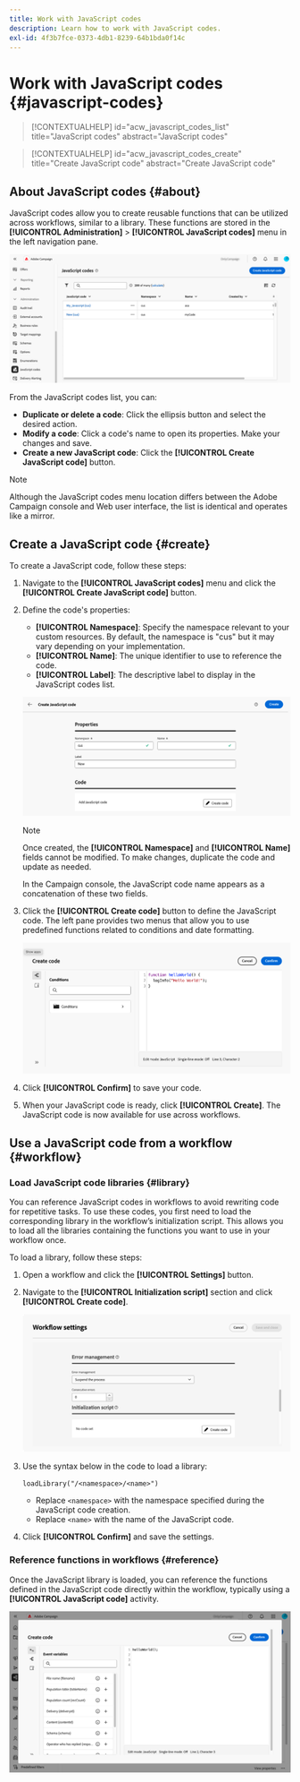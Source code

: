 ```yaml
---
title: Work with JavaScript codes
description: Learn how to work with JavaScript codes.
exl-id: 4f3b7fce-0373-4db1-8239-64b1bda0f14c
---
```

# Work with JavaScript codes {#javascript-codes}

>[!CONTEXTUALHELP]
>id="acw_javascript_codes_list"
>title="JavaScript codes"
>abstract="JavaScript codes"

>[!CONTEXTUALHELP]
>id="acw_javascript_codes_create"
>title="Create JavaScript code"
>abstract="Create JavaScript code"

## About JavaScript codes {#about}

JavaScript codes allow you to create reusable functions that can be utilized across workflows, similar to a library. These functions are stored in the **[!UICONTROL Administration]** > **[!UICONTROL JavaScript codes]** menu in the left navigation pane.

![](assets/javascript-list.png)

From the JavaScript codes list, you can:

* **Duplicate or delete a code**: Click the ellipsis button and select the desired action.
* **Modify a code**: Click a code's name to open its properties. Make your changes and save.
* **Create a new JavaScript code**: Click the **[!UICONTROL Create JavaScript code]** button.

>[!NOTE]
>
>Although the JavaScript codes menu location differs between the Adobe Campaign console and Web user interface, the list is identical and operates like a mirror.

## Create a JavaScript code {#create}

To create a JavaScript code, follow these steps:

1. Navigate to the **[!UICONTROL JavaScript codes]** menu and click the **[!UICONTROL Create JavaScript code]** button.

1. Define the code's properties:

    * **[!UICONTROL Namespace]**: Specify the namespace relevant to your custom resources. By default, the namespace is "cus" but it may vary depending on your implementation.
    * **[!UICONTROL Name]**: The unique identifier to use to reference the code.
    * **[!UICONTROL Label]**: The descriptive label to display in the JavaScript codes list.

    ![](assets/javascript-create.png)

    >[!NOTE]
    >
    >Once created, the **[!UICONTROL Namespace]** and **[!UICONTROL Name]** fields cannot be modified. To make changes, duplicate the code and update as needed.
    >
    >In the Campaign console, the JavaScript code name appears as a concatenation of these two fields.

1. Click the **[!UICONTROL Create code]** button to define the JavaScript code. The left pane provides two menus that allow you to use predefined functions related to conditions and date formatting.

    ![](assets/javascript-code.png)

1. Click **[!UICONTROL Confirm]** to save your code.

1. When your JavaScript code is ready, click **[!UICONTROL Create]**.  The JavaScript code is now available for use across workflows.

## Use a JavaScript code from a workflow {#workflow}

### Load JavaScript code libraries {#library}

You can reference JavaScript codes in workflows to avoid rewriting code for repetitive tasks. To use these codes, you first need to load the corresponding library in the workflow’s initialization script. This allows you to load all the libraries containing the functions you want to use in your workflow once.

To load a library, follow these steps:

1. Open a workflow and click the **[!UICONTROL Settings]** button.
1. Navigate to the **[!UICONTROL Initialization script]** section and click **[!UICONTROL Create code]**.
    
    ![](assets/javascript-initialization.png)
    
1. Use the syntax below in the code to load a library:

    ```
    loadLibrary("/<namespace>/<name>")
    ```

    * Replace `<namespace>` with the namespace specified during the JavaScript code creation.
    * Replace `<name>` with the name of the JavaScript code.

1. Click **[!UICONTROL Confirm]** and save the settings. 

### Reference functions in workflows {#reference}

Once the JavaScript library is loaded, you can reference the functions defined in the JavaScript code directly within the workflow, typically using a **[!UICONTROL JavaScript code]** activity.

![](assets/javascript-function.png)
